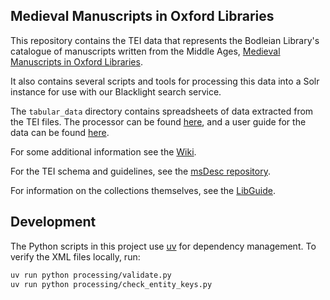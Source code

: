 ## Medieval Manuscripts in Oxford Libraries

This repository contains the TEI data that represents the Bodleian Library's catalogue of manuscripts written from the Middle Ages, [Medieval Manuscripts in Oxford Libraries](https://medieval.bodleian.ox.ac.uk).

It also contains several scripts and tools for processing this data into a Solr instance for use with our
Blacklight search service.

The `tabular_data` directory contains spreadsheets of data extracted from the TEI files. The processor can be found [here](https://github.com/Digital-Scholarship-Oxford/enabling-digital-research), and a user guide for the data can be found [here](https://digital-scholarship-oxford.github.io/enabling-digital-research).

For some additional information see the [Wiki](https://github.com/bodleian/medieval-mss/wiki).

For the TEI schema and guidelines, see the [msDesc repository](https://github.com/msDesc/).

For information on the collections themselves, see the [LibGuide](https://libguides.bodleian.ox.ac.uk/medieval-sc).

## Development

The Python scripts in this project use [uv](https://docs.astral.sh/uv/) for dependency management. To verify the XML files locally, run:

```bash
uv run python processing/validate.py
uv run python processing/check_entity_keys.py
```
